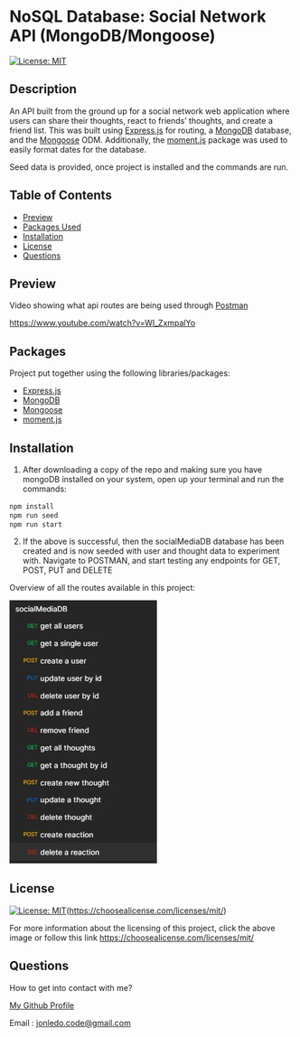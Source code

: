 # NoSQL Database: Social Network API (MongoDB/Mongoose)

 [![License: MIT](https://img.shields.io/badge/License-MIT-yellow.svg)](https://opensource.org/licenses/MIT)

## Description

An API built from the ground up for a social network web application where users can share their thoughts, react to friends’ thoughts, and create a friend list. This was built using [Express.js](https://expressjs.com/) for routing, a [MongoDB](https://www.mongodb.com/docs/) database, and the [Mongoose](https://www.npmjs.com/package/mongoose) ODM. Additionally, the [moment.js](https://momentjs.com/) package was used to easily format dates for the database.

Seed data is provided, once project is installed and the commands are run.

## Table of Contents

- [Preview](#preview)
- [Packages Used](#packages)
- [Installation](#installation)
- [License](#license)
- [Questions](#questions)

## Preview

Video showing what api routes are being used through [Postman](https://www.postman.com/)

https://www.youtube.com/watch?v=WI_ZxmpalYo

## Packages

Project put together using the following libraries/packages:

- [Express.js](https://expressjs.com/)
- [MongoDB](https://www.mongodb.com/docs/)
- [Mongoose](https://www.npmjs.com/package/mongoose)
- [moment.js](https://momentjs.com/)

## Installation

1. After downloading a copy of the repo and making sure you have mongoDB installed on your system, open up your terminal and run the commands:

```
npm install
npm run seed
npm run start
```

2. If the above is successful, then the socialMediaDB database has been created and is now seeded with user and thought data to experiment with. Navigate to POSTMAN, and start testing any endpoints for GET, POST, PUT and DELETE

Overview of all the routes available in this project:

![list of all the routes](./Assets/socialDB-routes.JPG)

## License

 [![License: MIT](https://img.shields.io/badge/License-MIT-yellow.svg)](https://opensource.org/licenses/MIT)(https://choosealicense.com/licenses/mit/)

For more information about the licensing of this project, click the above image or follow this link https://choosealicense.com/licenses/mit/

## Questions

How to get into contact with me?

[My Github Profile](https://github.com/Jon-Ledo)

Email : jonledo.code@gmail.com
